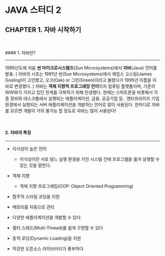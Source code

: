 # JAVA 스터디 2

## CHAPTER 1. 자바 시작하기
<br/>
<br/>
#### 1. 자바란?

------

1995년도에 처음 **썬 마이크로시스템즈**(Sun Microsystems)에서 **자바**(Java) 언어를 발표. ( 자바의 시초는 1991년 썬(Sun Microsystems)에서 제임스 고스링(James Gosling)이 고안했고, 오크(Oak) or 그린(Green)이라고 불렸다가 1995년 이름을 자바로 변경했다. ) 자바는 **객체 지향적 프로그래밍 언어**이자 컴퓨팅 플랫폼이며, 기존의 WWW가 가지고 있던 한계를 극복하기 위해 탄생했다.  현재는 스마트폰을 비롯해서 각종 장비와 데스크톱에서 실행되는 애플리케이션, 금융, 공공기업 등.. 엔터프라이즈 기업 환경에서 실행되는 서버 애플리케이션을 개발하는 언어로 많이 사용된다. 한마디로 자바를 모르면 개발이 거의 불가능 할 정도로 자바는 많이 사용된다!

<br/>



#### 2. 자바의 특징

---

* 이식성이 높은 언어

  * 이식성이란 서로 달느 실행 환경을 가진 시스템 간에 프로그램을 옮겨 실행할 수 있는 것을 말한다.

  

* 객체 지향

  * 객체 지향 프로그래밍(OOP: Object Oriented Programming)

  

* 함주적 스타일 코딩을 지원

* 메모리를 자동으로 관리

* 다양한 애플리케이션을 개발할 수 있다

* 멀티 스레드(Multi-Thread)를 쉽게 구현할 수 있다

* 동적 로딩(Dynamic Loading)을 지원

* 막강한 오픈소스 라이브러리가 풍부하다







